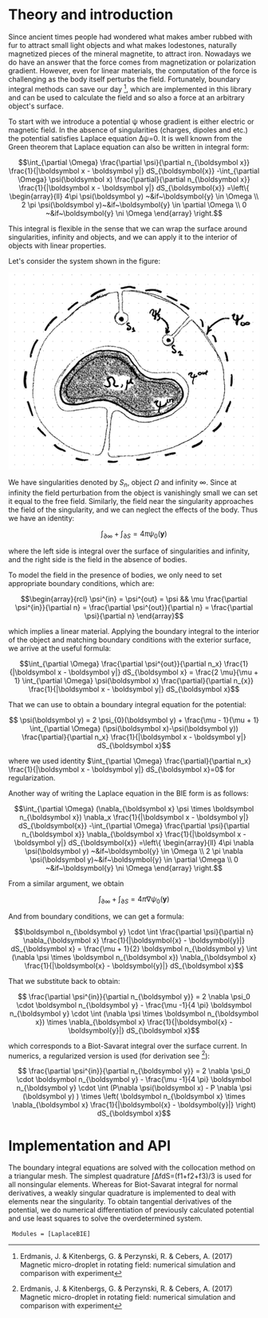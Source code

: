 # Theory and introduction

Since ancient times people had wondered what makes amber rubbed with fur to attract small light objects and what makes lodestones, naturally magnetized pieces of the mineral magnetite, to attract iron. Nowadays we do have an answer that the force comes from magnetization or polarization gradient. However, even for linear materials, the computation of the force is challenging as the body itself perturbs the field. Fortunately, boundary integral methods can save our day [^1], which are implemented in this library and can be used to calculate the field and so also a force at an arbitrary object's surface.

To start with we introduce a potential ψ whose gradient is either electric or magnetic field. In the absence of singularities (charges, dipoles and etc.) the potential satisfies Laplace equation Δψ=0. It is well known from the Green theorem that Laplace equation can also be written in integral form:
```math
\int_{\partial \Omega} \frac{\partial \psi}{\partial n_{\boldsymbol x}} \frac{1}{|\boldsymbol x - \boldsymbol y|} dS_{\boldsymbol{x}}
-\int_{\partial \Omega} \psi(\boldsymbol x) \frac{\partial}{\partial n_{\boldsymbol x}} \frac{1}{|\boldsymbol x - \boldsymbol y|} dS_{\boldsymbol{x}}
=\left\{
    \begin{array}{ll}
      4\pi \psi(\boldsymbol y) ~&if~\boldsymbol{y} \in \Omega \\
      2 \pi \psi(\boldsymbol y)~&if~\boldsymbol{y} \in \partial \Omega \\
      0 ~&if~\boldsymbol{y} \ni \Omega 
    \end{array}
  \right.
```
This integral is flexible in the sense that we can wrap the surface around singularities, infinity and objects, and we can apply it to the interior of objects with linear properties.

Let's consider the system shown in the figure:

![](setup.svg)

We have singularities denoted by $S_n$, object $\Omega$ and infinity $\infty$. Since at infinity the field perturbation from the object is vanishingly small we can set it equal to the free field. Similarly, the field near the singularity approaches the field of the singularity, and we can neglect the effects of the body. Thus we have an identity:
```math
  \int_{\partial \infty} + \int_{\partial S} = 4 \pi \psi_{0} (\boldsymbol y)
```
where the left side is integral over the surface of singularities and infinity, and the right side is the field in the absence of bodies.

To model the field in the presence of bodies, we only need to set appropriate boundary conditions, which are:
```math
\begin{array}{rcl}
\psi^{in} = \psi^{out} = \psi && \mu \frac{\partial \psi^{in}}{\partial n} = \frac{\partial \psi^{out}}{\partial n} = \frac{\partial \psi}{\partial n}
\end{array}
```
which implies a linear material. Applying the boundary integral to the interior of the object and matching boundary conditions with the exterior surface, we arrive at the useful formula:
```math
\int_{\partial \Omega} \frac{\partial \psi^{out}}{\partial n_x} \frac{1}{|\boldsymbol x - \boldsymbol y|} dS_{\boldsymbol x} = \frac{2 \mu}{\mu + 1} \int_{\partial \Omega} \psi(\boldsymbol x) \frac{\partial}{\partial n_{x}} \frac{1}{|\boldsymbol x - \boldsymbol y|} dS_{\boldsymbol x}
```
That we can use to obtain a boundary integral equation for the potential:
```math
  \psi(\boldsymbol y) = 2 \psi_{0}(\boldsymbol y)  + \frac{\mu - 1}{\mu + 1} \int_{\partial \Omega} (\psi(\boldsymbol x)-\psi(\boldsymbol y)) \frac{\partial}{\partial n_x} \frac{1}{|\boldsymbol x - \boldsymbol y|} dS_{\boldsymbol x}
```
where we used identity $\int_{\partial \Omega} \frac{\partial}{\partial n_x} \frac{1}{|\boldsymbol x - \boldsymbol y|} dS_{\boldsymbol x}=0$ for regularization.

Another way of writing the Laplace equation in the BIE form is as follows:
```math
\int_{\partial \Omega} (\nabla_{\boldsymbol x} \psi \times \boldsymbol n_{\boldsymbol x}) \nabla_x \frac{1}{|\boldsymbol x - \boldsymbol y|} dS_{\boldsymbol{x}}
-\int_{\partial \Omega} \frac{\partial \psi}{\partial n_{\boldsymbol x}} \nabla_{\boldsymbol x}  \frac{1}{|\boldsymbol x - \boldsymbol y|} dS_{\boldsymbol{x}}
=\left\{
    \begin{array}{ll}
      4\pi \nabla \psi(\boldsymbol y) ~&if~\boldsymbol{y} \in \Omega \\
      2 \pi \nabla \psi(\boldsymbol y)~&if~\boldsymbol{y} \in \partial \Omega \\
      0 ~&if~\boldsymbol{y} \ni \Omega 
    \end{array}
  \right.
```
From a similar argument, we obtain
```math
  \int_{\partial \infty} + \int_{\partial S} = 4 \pi \nabla \psi_{0} (\boldsymbol y)
```
And from boundary conditions, we can get a formula:
```math
\boldsymbol n_{\boldsymbol y} \cdot \int \frac{\partial \psi}{\partial n} \nabla_{\boldsymbol x} \frac{1}{|\boldsymbol{x} - \boldsymbol{y}|} dS_{\boldsymbol x} = \frac{\mu + 1}{2} \boldsymbol n_{\boldsymbol y} \int (\nabla \psi \times \boldsymbol n_{\boldsymbol x}) \nabla_{\boldsymbol x} \frac{1}{|\boldsymbol{x} - \boldsymbol{y}|} dS_{\boldsymbol x}
```
That we substitute back to obtain:
```math
  \frac{\partial \psi^{in}}{\partial n_{\boldsymbol y}} = 2 \nabla \psi_0 \cdot \boldsymbol n_{\boldsymbol y} - \frac{\mu -1}{4 \pi} \boldsymbol n_{\boldsymbol y} \cdot \int (\nabla \psi \times \boldsymbol n_{\boldsymbol x}) \times \nabla_{\boldsymbol x} \frac{1}{|\boldsymbol{x} - \boldsymbol{y}|} dS_{\boldsymbol x}
```
which corresponds to a Biot-Savarat integral over the surface current. In numerics, a regularized version is used (for derivation see [^1]):
```math
  \frac{\partial \psi^{in}}{\partial n_{\boldsymbol y}} = 2 \nabla \psi_0 \cdot \boldsymbol n_{\boldsymbol y} - \frac{\mu -1}{4 \pi} \boldsymbol n_{\boldsymbol y} \cdot \int (P\nabla \psi(\boldsymbol x) - P \nabla \psi (\boldsymbol y) ) \times \left( \boldsymbol n_{\boldsymbol x} \times \nabla_{\boldsymbol x} \frac{1}{|\boldsymbol{x} - \boldsymbol{y}|} \right) dS_{\boldsymbol x}
```

# Implementation and API

The boundary integral equations are solved with the collocation method on a triangular mesh. The simplest quadrature ∫ΔfdS=(f1+f2+f3)/3 is used for all nonsingular elements. Whereas for Biot-Savarat integral for normal derivatives, a weakly singular quadrature is implemented to deal with elements near the singularity.  To obtain tangential derivatives of the potential, we do numerical differentiation of previously calculated potential and use least squares to solve the overdetermined system. 

```@autodocs
 Modules = [LaplaceBIE]
```

[^1]: Erdmanis, J. & Kitenbergs, G. & Perzynski, R. & Cebers, A. (2017) Magnetic micro-droplet in rotating field: numerical simulation and comparison with experiment